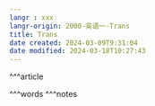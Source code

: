 ```yaml
---
langr : xxx
langr-origin: 2000-英语一-Trans
title: Trans
date created: 2024-03-09T9:31:04
date modified: 2024-03-18T10:27:43
---
```


^^^article






^^^words
^^^notes

